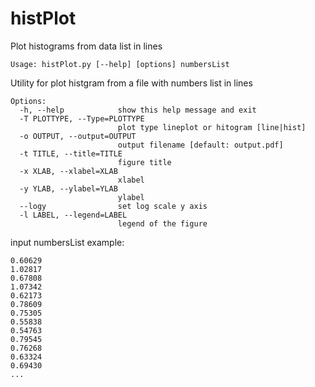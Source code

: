 # histPlot
Plot histograms from data list in lines


`Usage: histPlot.py [--help] [options] numbersList`

Utility for plot histgram from a file with numbers list in lines

```
Options:
  -h, --help            show this help message and exit
  -T PLOTTYPE, --Type=PLOTTYPE
                        plot type lineplot or hitogram [line|hist]
  -o OUTPUT, --output=OUTPUT
                        output filename [default: output.pdf]
  -t TITLE, --title=TITLE
                        figure title
  -x XLAB, --xlabel=XLAB
                        xlabel
  -y YLAB, --ylabel=YLAB
                        ylabel
  --logy                set log scale y axis
  -l LABEL, --legend=LABEL
                        legend of the figure
```


input numbersList example:
```
0.60629
1.02817
0.67808
1.07342
0.62173
0.78609
0.75305
0.55838
0.54763
0.79545
0.76268
0.63324
0.69430
...
```
